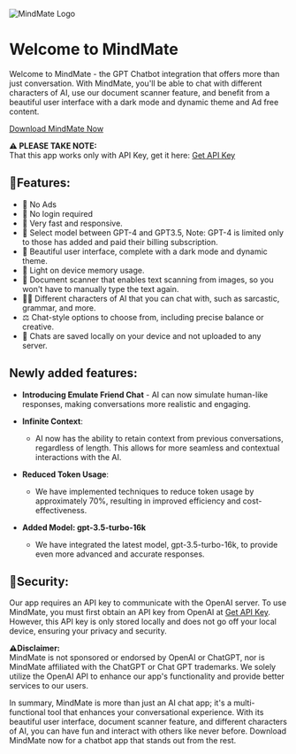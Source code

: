 
![MindMate Logo](https://play-lh.googleusercontent.com/mtIhWDlj3wfzgjlRxqcXbDRG-CPcC6DuV4jHgwZjHlv1Qbwnt8foLG4VQ-xLB-oV4w=w240-h480-rw)

# Welcome to MindMate

Welcome to MindMate - the GPT Chatbot integration that offers more than just conversation. With MindMate, you'll be able to chat with different characters of AI, use our document scanner feature, and benefit from a beautiful user interface with a dark mode and dynamic theme and Ad free content.

[Download MindMate Now](https://play.google.com/store/apps/details?id=com.jubert.mindmate&pcampaignid=web_share)

**⚠ PLEASE TAKE NOTE:**  
That this app works only with API Key, get it here: [Get API Key](https://platform.openai.com/account/api-keys)

## 🥇Features:

- 🚫 No Ads
- 🔏 No login required
- 🚀 Very fast and responsive.
- 🤖 Select model between GPT-4 and GPT3.5, Note: GPT-4 is limited only to those has added and paid their billing subscription.
- 💓 Beautiful user interface, complete with a dark mode and dynamic theme.
- 🚀 Light on device memory usage.
- 📃 Document scanner that enables text scanning from images, so you won't have to manually type the text again.
- 👯‍♀️ Different characters of AI that you can chat with, such as sarcastic, grammar, and more.
- ⚖ Chat-style options to choose from, including precise balance or creative.
- 🔐 Chats are saved locally on your device and not uploaded to any server.

## Newly added features:

- **Introducing Emulate Friend Chat** - AI can now simulate human-like responses, making conversations more realistic and engaging.

- **Infinite Context**:
  - AI now has the ability to retain context from previous conversations, regardless of length. This allows for more seamless and contextual interactions with the AI.

- **Reduced Token Usage**:
  - We have implemented techniques to reduce token usage by approximately 70%, resulting in improved efficiency and cost-effectiveness.

- **Added Model: gpt-3.5-turbo-16k**
  - We have integrated the latest model, gpt-3.5-turbo-16k, to provide even more advanced and accurate responses.

## 🔐Security:
Our app requires an API key to communicate with the OpenAI server. To use MindMate, you must first obtain an API key from OpenAI at [Get API Key](https://platform.openai.com/account/api-keys). However, this API key is only stored locally and does not go off your local device, ensuring your privacy and security.

**⚠Disclaimer:**  
MindMate is not sponsored or endorsed by OpenAI or ChatGPT, nor is MindMate affiliated with the ChatGPT or Chat GPT trademarks. We solely utilize the OpenAI API to enhance our app's functionality and provide better services to our users.

In summary, MindMate is more than just an AI chat app; it's a multi-functional tool that enhances your conversational experience. With its beautiful user interface, document scanner feature, and different characters of AI, you can have fun and interact with others like never before. Download MindMate now for a chatbot app that stands out from the rest.
